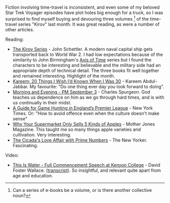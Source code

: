 <!--
.. title: Words and Pictures - May
.. slug: words-and-pictures-may
.. date: 2013/06/05 17:38:47
.. spellcheck_exceptions: wapm,Jabbar,Schettler,Spurgeon,Yorker
.. tags: Reading
.. link:
.. description:
-->


Fiction involving time-travel is inconsistent, and even some of my beloved Star Trek Voyager episodes have plot holes big enough for a truck, so I was surprised to find myself buying and devouring three volumes [^wapm-1] of the time-travel series "Kirov" last month. It was great reading, as were a number of other articles.

Reading:

-   [The Kirov Series](http://www.writingshop.ws/html/about_kirov.html) - John Schettler. A modern naval capital ship gets transported back to World War 2. I had low expectations because of the similarity to John Birmingham's [Axis of Time](https://en.wikipedia.org/wiki/Axis_of_Time) series but I found the characters to be interesting and believable and the military side had an appropriate depth of technical detail. The three books fit well together and remained interesting. Highlight of the month.
-   [Kareem: 20 Things I Wish I’d Known When I Was 30](http://www.esquire.com/news-politics/news/a22394/kareem-things-i-wish-i-knew/) - Kareem Abdul-Jabbar. My favourite: "Do one thing ever day you look forward to doing".
-   [Morning and Evening - PM September 3](http://www.heartlight.org/spurgeon/0903-pm.html) - Charles Spurgeon. God teaches us dependence on him as we go through hard times, and is with us continually in their midst.
-   [A Guide for Game Hunting in England’s Premier League](http://www.nytimes.com/2013/05/21/sports/soccer/a-guide-to-attending-a-premier-league-game.html?pagewanted=1&_r=0&hpw&pagewanted=all) - New York Times. Or: "How to avoid offence even when the culture doesn't make sense"
-   [Why Your Supermarket Only Sells 5 Kinds of Apples](http://www.motherjones.com/environment/2013/04/heritage-apples-john-bunker-maine) - Mother Jones Magazine. This taught me so many things apple varieties and cultivation. Very interesting.
-   [The Cicada's Love Affair with Prime Numbers](http://www.newyorker.com/tech/elements/the-cicadas-love-affair-with-prime-numbers) - The New Yorker. Fascinating.

Video:

-   [This Is Water - Full Commencement Speech at Kenyon College](https://www.youtube.com/watch?v=SFt7EzpsZQo) - David Foster Wallace. ([transcript](http://moreintelligentlife.com/story/david-foster-wallace-in-his-own-words)). So insightful, and relevant quite apart from age and education.

[^wapm-1]: Can a series of e-books be a volume, or is there another collective noun?

